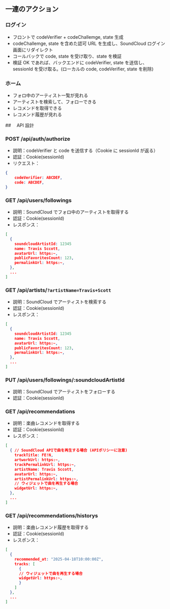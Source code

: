 ## 一連のアクション

### ログイン

- フロントで codeVerifier + codeChallemge, state 生成
- codeChallemge, state を含めた認可 URL を生成し、SoundCloud ログイン画面にリダイレクト
- コールバックで code, state を受け取り、state を検証
- 検証 OK であれば、バックエンドに codeVerifier, state を送信し、sessionId を受け取る。(ローカルの code, codeVerifier, state を削除)

### ホーム

- フォロ中のアーティスト一覧が見れる
- アーティストを検索して、フォローできる
- レコメンドを取得できる
- レコメンド履歴が見れる

##　 API 設計

### POST /api/auth/authorize

- 説明：codeVerifier と code を送信する（Cookie に sessionId が返る）
- 認証：Cookie(sessionId)
- リクエスト：

```json
{
    codeVerifier: ABCDEF,
    code: ABCDEF,
}
```

### GET /api/users/followings

- 説明：SoundCloud でフォロ中のアーティストを取得する
- 認証：Cookie(sessionId)
- レスポンス：

```json
[
  {
    soundcloudArtistId: 12345
    name: Travis Sccott,
    avatarUrl: https:~,
    publicFavoritesCount: 123,
    permalinkUrl: https:~,
  },
  ...
]
```

### GET /api/artists/`?artistName=Travis+Scott`

- 説明：SoundCloud でアーティストを検索する
- 認証：Cookie(sessionId)
- レスポンス：

```json
[
  {
    soundcloudArtistId: 12345
    name: Travis Sccott,
    avatarUrl: https:~,
    publicFavoritesCount: 123,
    permalinkUrl: https:~,
  },
  ...
]
```

### PUT /api/users/followings/:soundcloudArtistId

- 説明：SoundCloud でアーティストをフォローする
- 認証：Cookie(sessionId)

### GET /api/recommendations

- 説明：楽曲レコメンドを取得する
- 認証：Cookie(sessionId)
- レスポンス：

```json
[
  { // SoundCloud APIで曲を再生する場合 (APIポリシーに注意)
    trackTitle: FE!N,
    artworkUrl: https:~,
    trackPermalinkUrl: https:~,
    artistName: Travis Sccott,
    avatarUrl: https:~,
    artistPermalinkUrl: https:~,
    // ウィジェットで曲を再生する場合
    widgetUrl: https:~,
  },
  ...
]
```

### GET /api/recommendations/historys

- 説明：楽曲レコメンド履歴を取得する
- 認証：Cookie(sessionId)
- レスポンス：

```json
[
  {
    recommended_at: "2025-04-18T10:00:00Z",
    tracks: [
      {
      // ウィジェットで曲を再生する場合
      widgetUrl: https:~,
      }
    ]
  },
  ...
]
```
